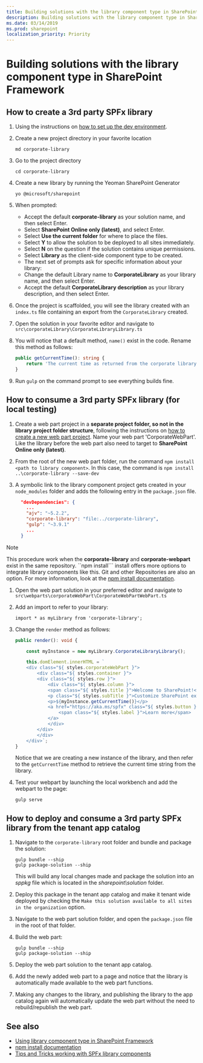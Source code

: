 ```yaml
---
title: Building solutions with the library component type in SharePoint Framework
description: Building solutions with the library component type in SharePoint Framework
ms.date: 03/14/2019
ms.prod: sharepoint
localization_priority: Priority
---
```


# Building solutions with the library component type in SharePoint Framework 

## How to create a 3rd party SPFx library

1. Using the instructions on [how to set up the dev environment](https://docs.microsoft.com/en-us/sharepoint/dev/spfx/set-up-your-development-environment).
1. Create a new project directory in your favorite location
 
    ```
    md corporate-library
    ```
 
1. Go to the project directory

    ```
    cd corporate-library
    ```
 
1. Create a new library by running the Yeoman SharePoint Generator

    ```
    yo @microsoft/sharepoint
    ```
 
1. When prompted:

    - Accept the default **corporate-library** as your solution name, and then select Enter.
    - Select **SharePoint Online only (latest)**, and select Enter.
    - Select **Use the current folder** for where to place the files.
    - Select **Y** to allow the solution to be deployed to all sites immediately.
    - Select **N** on the question if the solution contains unique permissions.
    - Select **Library** as the client-side component type to be created.
    - The next set of prompts ask for specific information about your library:
    - Change the default Library name to **CorporateLibrary** as your library name, and then select Enter.
    - Accept the default **CorporateLibrary description** as your library description, and then select Enter.
 
1. Once the project is scaffolded, you will see the library created with an `index.ts` file containing an export from the `CorporateLibrary` created.
 
1. Open the solution in your favorite editor and navigate to `src\corporateLibrary\CorporateLibraryLibrary.ts`

1. You will notice that a default method, `name()` exist in the code. Rename this method as follows:

    ```typescript
    public getCurrentTime(): string {
        return 'The current time as returned from the corporate library is ' + new Date().toTimeString();
    }
    ```
1. Run `gulp` on the command prompt to see everything builds fine.

## How to consume a 3rd party SPFx library (for local testing)
1. Create a web part project in a **separate project folder, so not in the library project folder structure**, following the instructions on [how to create a new web part project](https://docs.microsoft.com/en-us/sharepoint/dev/spfx/web-parts/get-started/build-a-hello-world-web-part#to-create-a-new-web-part-project). Name your web part 'CorporateWebPart'. Like the library before the web part also need to target to **SharePoint Online only (latest)**.
 
1. From the root of the new web part folder, run the command `npm install <path to library component>`. In this case, the command is `npm install ..\corporate-library --save-dev`
 
1. A symbolic link to the library component project gets created in your `node_modules` folder and adds the following entry in the `package.json` file.

    ```json
      "devDependencies": {
        ...
        "ajv": "~5.2.2",
        "corporate-library": "file:../corporate-library",
        "gulp": "~3.9.1"
        ...
      }
    ```

> [!NOTE]
> This procedure work when the **corporate-library** and **corporate-webpart** exist in the same repository. ``npm install``` install offers more options to integrate library components like this. Git and other Repositories are also an option. For more information, look at the [npm install documentation](https://docs.npmjs.com/cli/install).
 
1. Open the web part solution in your preferred editor and navigate to `src\webparts\corporateWebPart\CorporateWebPartWebPart.ts`

1. Add an import to refer to your library:

    ```
    import * as myLibrary from 'corporate-library';
    ```

1. Change the `render` method as follows:

    ```typescript
    public render(): void {

        const myInstance = new myLibrary.CorporateLibraryLibrary();

        this.domElement.innerHTML = `
        <div class="${ styles.corporateWebPart }">
            <div class="${ styles.container }">
            <div class="${ styles.row }">
                <div class="${ styles.column }">
                <span class="${ styles.title }">Welcome to SharePoint!</span>
                <p class="${ styles.subTitle }">Customize SharePoint experiences using Web Parts.</p>
                <p>${myInstance.getCurrentTime()}</p>
                <a href="https://aka.ms/spfx" class="${ styles.button }">
                    <span class="${ styles.label }">Learn more</span>
                </a>
                </div>
            </div>
            </div>
        </div>`;
    }
    ```

    Notice that we are creating a new instance of the library, and then refer to the `getCurrentTime` method to retrieve the current time string from the library.
    
1. Test your webpart by launching the local workbench and add the webpart to the page:

    ```
    gulp serve
    ```

## How to deploy and consume a 3rd party SPFx library from the tenant app catalog

1. Navigate to the `corporate-library` root folder and bundle and package the solution:

    ```
    gulp bundle --ship
    gulp package-solution --ship
    ```
   
    This will build any local changes made and package the solution into an _sppkg_ file which is located in the _sharepoint\solution_ folder.
 
1. Deploy this package in the tenant app catalog and make it tenant wide deployed by checking the `Make this solution available to all sites in the organization` option.
 
1. Navigate to the web part solution folder, and open the `package.json` file in the root of that folder.
 
1. Build the web part:

    ```
    gulp bundle --ship
    gulp package-solution --ship
    ```
 
1. Deploy the web part solution to the tenant app catalog.
 
1. Add the newly added web part to a page and notice that the library is automatically made available to the web part functions.
 
1. Making any changes to the library, and publishing the library to the app catalog again will automatically update the web part without the need to rebuild/republish the web part.

## See also

- [Using library component type in SharePoint Framework](./library-component-overview.md)
- [npm install documentation](https://docs.npmjs.com/cli/install)
- [Tips and Tricks working with SPFx library components](https://n8d.at/blog/tips-and-tricks-working-with-spfx-library-components)
